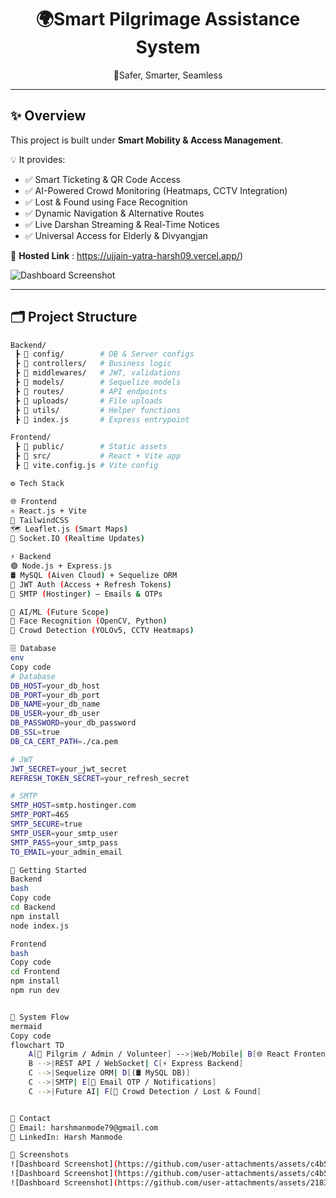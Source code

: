 <h1 align="center">🌍Smart Pilgrimage Assistance System</h1>

<p align="center">
  🚀Safer, Smarter, Seamless  
</p>

---

## ✨ Overview  
This project is built under **Smart Mobility & Access Management**.  

💡 It provides:  
- ✅ Smart Ticketing & QR Code Access  
- ✅ AI-Powered Crowd Monitoring (Heatmaps, CCTV Integration)  
- ✅ Lost & Found using Face Recognition  
- ✅ Dynamic Navigation & Alternative Routes  
- ✅ Live Darshan Streaming & Real-Time Notices  
- ✅ Universal Access for Elderly & Divyangjan  

🔗 **Hosted Link** :
https://ujjain-yatra-harsh09.vercel.app/)  

![Dashboard Screenshot](https://github.com/user-attachments/assets/b05370ab-00fc-4f7a-9b06-03bf9f6517b9)

---

## 🗂️ Project Structure  

```bash
Backend/
 ┣ 📂 config/        # DB & Server configs
 ┣ 📂 controllers/   # Business logic
 ┣ 📂 middlewares/   # JWT, validations
 ┣ 📂 models/        # Sequelize models
 ┣ 📂 routes/        # API endpoints
 ┣ 📂 uploads/       # File uploads
 ┣ 📂 utils/         # Helper functions
 ┣ 📜 index.js       # Express entrypoint

Frontend/
 ┣ 📂 public/        # Static assets
 ┣ 📂 src/           # React + Vite app
 ┣ 📜 vite.config.js # Vite config

⚙️ Tech Stack

🌐 Frontend
⚛️ React.js + Vite
🎨 TailwindCSS
🗺️ Leaflet.js (Smart Maps)
🔄 Socket.IO (Realtime Updates)

⚡ Backend
🟢 Node.js + Express.js
🛢️ MySQL (Aiven Cloud) + Sequelize ORM
🔑 JWT Auth (Access + Refresh Tokens)
📧 SMTP (Hostinger) – Emails & OTPs

🤖 AI/ML (Future Scope)
👤 Face Recognition (OpenCV, Python)
👥 Crowd Detection (YOLOv5, CCTV Heatmaps)

🗄️ Database
env
Copy code
# Database
DB_HOST=your_db_host
DB_PORT=your_db_port
DB_NAME=your_db_name
DB_USER=your_db_user
DB_PASSWORD=your_db_password
DB_SSL=true
DB_CA_CERT_PATH=./ca.pem

# JWT
JWT_SECRET=your_jwt_secret
REFRESH_TOKEN_SECRET=your_refresh_secret

# SMTP
SMTP_HOST=smtp.hostinger.com
SMTP_PORT=465
SMTP_SECURE=true
SMTP_USER=your_smtp_user
SMTP_PASS=your_smtp_pass
TO_EMAIL=your_admin_email

🚀 Getting Started
Backend
bash
Copy code
cd Backend
npm install
node index.js

Frontend
bash
Copy code
cd Frontend
npm install
npm run dev


🔄 System Flow
mermaid
Copy code
flowchart TD
    A[👤 Pilgrim / Admin / Volunteer] -->|Web/Mobile| B[🌐 React Frontend]
    B -->|REST API / WebSocket| C[⚡ Express Backend]
    C -->|Sequelize ORM| D[(🛢️ MySQL DB)]
    C -->|SMTP| E[📧 Email OTP / Notifications]
    C -->|Future AI| F[🤖 Crowd Detection / Lost & Found]


📨 Contact
📧 Email: harshmanmode79@gmail.com
🔗 LinkedIn: Harsh Manmode

📸 Screenshots
![Dashboard Screenshot](https://github.com/user-attachments/assets/c4b553b9-129b-4f21-8a1d-17050f5a5fd0)
![Dashboard Screenshot](https://github.com/user-attachments/assets/c4b553b9-129b-4f21-8a1d-17050f5a5fd0)
![Dashboard Screenshot](https://github.com/user-attachments/assets/2183c63d-bc9f-4d69-a35f-3c6c6bbe44d1)

